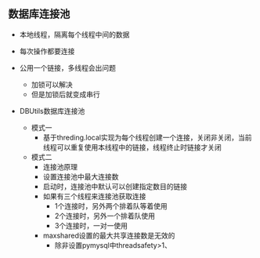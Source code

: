 ## 数据库连接池
- 本地线程，隔离每个线程中间的数据
- 每次操作都要连接
- 公用一个链接，多线程会出问题
	- 加锁可以解决
	- 但是加锁后就变成串行

- DBUtils数据库连接池
	- 模式一
		- 基于threding.local实现为每个线程创建一个连接，关闭非关闭，当前线程可以重复使用本线程中的链接，线程终止时链接才关闭
	- 模式二
		- 连接池原理
		- 设置连接池中最大连接数
		- 启动时，连接池中默认可以创建指定数目的链接
		- 如果有三个线程来连接池获取连接
			- 1个连接时，另外两个排着队等着使用
			- 2个连接时，另外一个排着队使用
			- 3个连接时，一对一使用
		- maxshared设置的最大共享连接数是无效的
			- 除非设置pymysql中threadsafety>1、



